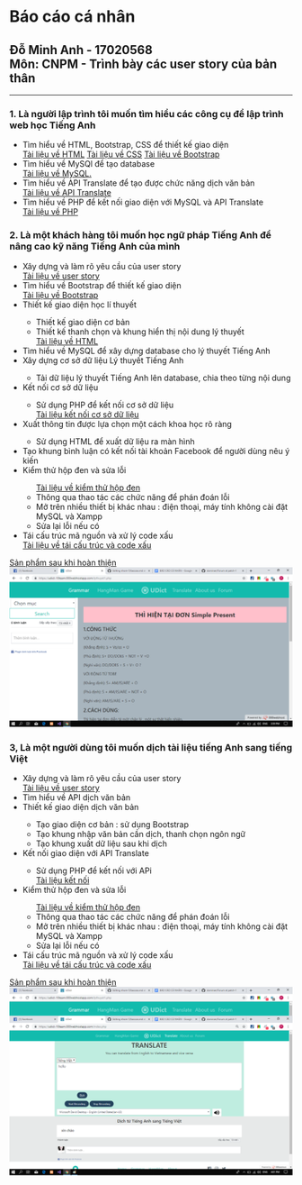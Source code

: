 <h1>Báo cáo cá nhân</h1> 
<h2>Đỗ Minh Anh - 17020568<br/>
Môn: CNPM - Trình bày các user story của bản thân</h2>
<hr/>
<div>
<h3>1. Là người lập trình tôi muốn tìm hiểu các công cụ để lập trình web học Tiếng Anh </h3>
<ul>
<li>Tìm hiểu về HTML, Bootstrap, CSS để thiết kế giao diện</li>
<a href="https://www.w3schools.com/html/">Tài liệu về HTML</a>
<a href="https://www.w3schools.com/css/default.asp">Tài liệu về CSS</a>
<a href="https://www.w3schools.com/css/default.asp">Tài liệu về Bootstrap</a>
 <li>Tìm hiểu về MySQl để tạo database	</li>
<a href="https://www.w3schools.com/sql/">Tài liệu về MySQL.</a>  
 <li>Tìm hiểu về API Translate để tạo được chức năng dịch văn bản</li>
<a href="https://www.w3schools.com/howto/howto_google_translate.asp">Tài liệu về API Translate</a>
 <li>Tìm hiểu về PHP để kết nối giao diện với MySQL và API Translate</li>
 <a href="https://www.w3schools.com/php/php_mysql_connect.asp">Tài liệu về PHP</a>
 </ul>
 </div>
 <div>
 <h3>2. Là một khách hàng tôi muốn học ngữ pháp Tiếng Anh để nâng cao kỹ năng Tiếng Anh của mình </h3>
 <ul>
  <li>Xây dựng và làm rõ yêu cầu của user story</li>
  <a href="https://docs.google.com/document/d/1a4i_31R8WBUAnF91syr1FwBpKoAiTY6rEJt1xWjb74M/edit#heading=h.22k63k6hf7hl">Tài liệu về user story</a>
  <li>Tìm hiểu về Bootstrap để thiết kế giao diện</li>
  <a href="https://www.w3schools.com/bootstrap/">Tài liệu về Bootstrap</a>
  <li>Thiết kế giao diện học lí thuyết</li>
  <ul>
   <li>Thiết kế giao diện cơ bản</li>
   <li>Thiết kế thanh chọn và khung hiển thị nội dung lý thuyết </li>
   <a href="https://www.w3schools.com/html/">Tài liệu về HTML</a>
  </ul>
  <li>Tìm hiểu về MySQL để xây dựng database cho lý thuyết Tiếng Anh</li>
  <a href="https://www.w3schools.com/sql/"></a>
  <li>Xây dựng cơ sở dữ liệu Lý thuyết Tiếng Anh</li>
  <ul><li>Tải dữ liệu lý thuyết Tiếng Anh lên database, chia theo từng nội dung</li></ul>
  <li>Kết nối cơ sở dữ liệu</li>
  <ul><li>Sử dụng PHP để kết nối cơ sở dữ liệu</li>
   <a href="https://www.w3schools.com/php/php_mysql_intro.asp">Tài liệu kết nối cơ sở dữ liệu</a>
  </ul>
  <li>Xuất thông tin được lựa chọn một cách khoa học rõ ràng </li>
  <ul>
   <li>Sử dụng HTML để xuất dữ liệu ra màn hình </li>
  </ul>
  <li>Tạo khung bình luận có kết nối tài khoản Facebook để người dùng nêu ý kiến</li>
  <li>Kiểm thử hộp đen và sửa lỗi</li>
  <ul>
   <a href="https://docs.google.com/document/d/1a4i_31R8WBUAnF91syr1FwBpKoAiTY6rEJt1xWjb74M/edit#heading=h.22k63k6hf7hl">Tài liệu về kiểm thử hộp đen</a>
   <li>Thông qua thao tác các chức năng để phán đoán lỗi  </li>
   <li>Mở trên nhiều thiết bị khác nhau : điện thoại, máy tính không cài đặt MySQL và Xampp</li>
   <li>Sửa lại lỗi nếu có</li>
  </ul>
  <li>Tái cấu trúc mã nguồn và xử lý code xấu</li>
  <a href="https://docs.google.com/document/d/1a4i_31R8WBUAnF91syr1FwBpKoAiTY6rEJt1xWjb74M/edit#heading=h.22k63k6hf7hl">Tài liệu về tái cấu trúc và code xấu</a>
 </ul>
 <a href="https://github.com/dominan/INT2208-7-2019/blob/master/nh%C3%B3m-10/lythuyet1.php">Sản phẩm sau khi hoàn thiện</a>
 <img src="https://github.com/dominan/Forum/blob/patch-1/lythuyet.png">
</div>
<div>
 <h3>3, Là một người dùng tôi muốn dịch tài liệu tiếng Anh sang tiếng Việt </h3>
 <ul>
  <li>Xây dựng và làm rõ yêu cầu của user story</li>
  <a href="https://docs.google.com/document/d/1a4i_31R8WBUAnF91syr1FwBpKoAiTY6rEJt1xWjb74M/edit#heading=h.22k63k6hf7hl">Tài liệu về user story</a>
  <li>Tìm hiểu về API dịch văn bản</li>
  <a href="https://www.w3schools.com/howto/howto_google_translate.asp"></a>
  <li>Thiết kế giao diện dịch văn bản</li>
  <ul>
   <li>Tạo giao diện cơ bản : sử dụng Bootstrap
</li>
   <li>Tạo khung nhập văn bản cần dịch, thanh chọn ngôn ngữ </li>
   <li>Tạo khung xuất dữ liệu sau khi dịch</li>
  </ul>
  <li>Kết nối giao diện với API Translate</li>
  <ul>
   <li>Sử dụng PHP để kết nối với APi </li>
   <a href="https://www.w3schools.com/howto/howto_google_translate.asp">Tài liệu kết nối  </a>
  </ul>
  <li>Kiểm thử hộp đen và sửa lỗi</li>
  <ul>
   <a href="https://docs.google.com/document/d/1a4i_31R8WBUAnF91syr1FwBpKoAiTY6rEJt1xWjb74M/edit#heading=h.22k63k6hf7hl">Tài liệu về kiểm thử hộp đen</a>
   <li>Thông qua thao tác các chức năng để phán đoán lỗi  </li>
   <li>Mở trên nhiều thiết bị khác nhau : điện thoại, máy tính không cài đặt MySQL và Xampp</li>
   <li>Sửa lại lỗi nếu có</li>
  </ul>
  <li>Tái cấu trúc mã nguồn và xử lý code xấu</li>
  <a href="https://docs.google.com/document/d/1a4i_31R8WBUAnF91syr1FwBpKoAiTY6rEJt1xWjb74M/edit#heading=h.22k63k6hf7hl">Tài liệu về tái cấu trúc và code xấu</a>
 </ul>
 <a href="https://github.com/dominan/INT2208-7-2019/blob/master/nh%C3%B3m-10/index.php">Sản phẩm sau khi hoàn thiện</a>
 <img src="https://github.com/dominan/Forum/blob/patch-1/index.png">
 </div>
 
